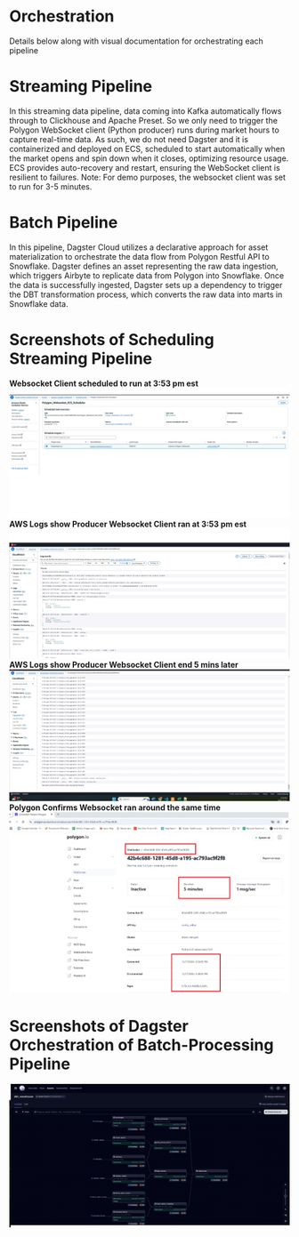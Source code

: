 # Orchestration
Details below along with visual documentation for orchestrating each pipeline

# Streaming Pipeline
In this streaming data pipeline, data coming into Kafka automatically flows through to Clickhouse and Apache Preset. So we only need to trigger the Polygon WebSocket client (Python producer) runs during market hours to capture real-time data. As such, we do not need Dagster and it is containerized and deployed on ECS, scheduled to start automatically when the market opens and spin down when it closes, optimizing resource usage. ECS provides auto-recovery and restart, ensuring the WebSocket client is resilient to failures. Note: For demo purposes, the websocket client was set to run for 3-5 minutes.

# Batch Pipeline
In this pipeline, Dagster Cloud utilizes a declarative approach for asset materialization to orchestrate the data flow from Polygon Restful API to Snowflake. Dagster defines an asset representing the raw data ingestion, which triggers Airbyte to replicate data from Polygon into Snowflake. Once the data is successfully ingested, Dagster sets up a dependency to trigger the DBT transformation process, which converts the raw data into marts in Snowflake data. 

# Screenshots of Scheduling Streaming Pipeline
**Websocket Client scheduled to run at 3:53 pm est**
![Image](/Docs/ECS_Scheduled_Task.jpg)
**AWS Logs show Producer Websocket Client ran at 3:53 pm est**
![Image](/Docs/CloudWatch_StartofLogs.jpg)
**AWS Logs show Producer Websocket Client end 5 mins later**
![Image](/Docs/CloudWatch_Logsshow_ECS_Task_ended.jpg)
**Polygon Confirms Websocket ran around the same time**
![Image](/Docs/Polygon_Websocket_Called.jpg)	

# Screenshots of Dagster Orchestration of Batch-Processing Pipeline
![Image](/Docs/orchestration_dbt_lineage.png)
